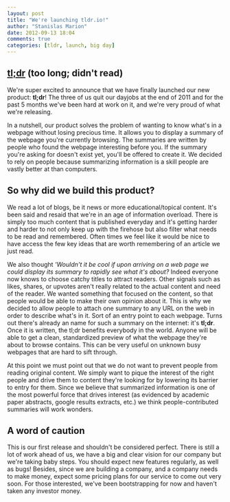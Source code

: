 ```yaml
---
layout: post
title: "We're launching tldr.io!"
author: "Stanislas Marion"
date: 2012-09-13 18:04
comments: true
categories: [tldr, launch, big day]
---
```


## [tl;dr](http://tldr.io) (too long; didn't read)

We're super excited to announce that we have finally launched our new product: **tl;dr**!
The three of us quit our dayjobs at the end of 2011 and for the past 5 months we've been hard at work on it, and we're very
proud of what we're releasing. 

In a nutshell, our product solves the problem of wanting to know what's in a webpage
without losing precious time. It allows you to display a summary of the webpage you're
currently browsing. The summaries are written by people who found the
webpage interesting before you. If the summary you're asking for doesn't exist yet,
you'll be offered to create it. We decided to rely on people because summarizing 
information is a skill people are vastly better at than computers.  

## So why did we build this product? 

We read a lot of blogs, be it news or
more educational/topical content. It's been said and resaid that we're
in an age of information overload. There is simply too much content that
is published everyday and it's getting harder and harder to not only keep up with
the firehose but also filter what needs to be read and remembered. Often times we feel like it would
be nice to have access the few key ideas that are worth remembering of an
article we just read.

We also thought *'Wouldn't it be cool if upon arriving on a web page we
could display its summary to rapidly see what it's about?* Indeed
everyone now knows to choose catchy titles to attract readers. Other signals such as
likes, shares, or upvotes aren't really related to the actual content
and need of the reader. We wanted something that focused on the content,
so that people would be able to make their own opinion about it.
This is why we decided to allow people to attach one
summary to any URL on the web in order to describe what's in it. Sort of
an entry point to each webpage. Turns out there's already an name for
such a summary on the internet: it's **tl;dr**. Once it is written, the tl;dr benefits
everybody in the world. Anyone will be able to get a clean, standardized
preview of what the webpage they're about to browse contains. This can be
very useful on unknown busy webpages that are hard to sift through.

At this point we must point out that we do not want to prevent people
from reading original content. We simply want to pique the interest of the
right people and drive them to content they're looking for by lowering
its barrier to entry for them. Since we believe that summarized
information is one of the most powerful force that drives interest (as
evidenced by academic paper abstracts, google results extracts, etc.) we
think people-contributed summaries will work wonders.

## A word of caution

This is our first release and shouldn't be considered perfect. There is
still a lot of work ahead of us, we have a big and clear vision for our
company but we're taking baby steps. You should expect new features
regularly, as well as bugs! Besides, since we are building a company,
and a company needs to make money, expect some pricing plans for our
service to come out very soon. For those interested, we've been
bootstrapping for now and haven't taken any investor money.

